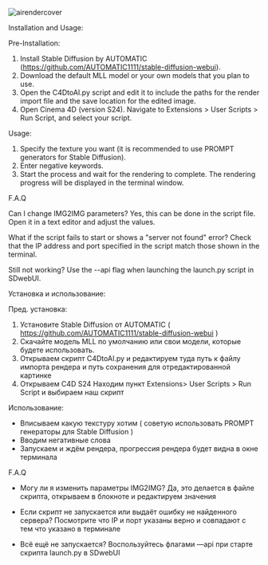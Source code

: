 
![airendercover](https://github.com/user-attachments/assets/2da6bf31-ce74-4092-a44b-1645aa64d32c)

Installation and Usage:

Pre-Installation:

1) Install Stable Diffusion by AUTOMATIC (https://github.com/AUTOMATIC1111/stable-diffusion-webui).
2) Download the default MLL model or your own models that you plan to use.
3) Open the C4DtoAI.py script and edit it to include the paths for the render import file and the save location for the edited image.
4) Open Cinema 4D (version S24). Navigate to Extensions > User Scripts > Run Script, and select your script.

Usage:

1) Specify the texture you want (it is recommended to use PROMPT generators for Stable Diffusion).
2) Enter negative keywords.
3) Start the process and wait for the rendering to complete. The rendering progress will be displayed in the terminal window.

F.A.Q

Can I change IMG2IMG parameters?
Yes, this can be done in the script file. Open it in a text editor and adjust the values.

What if the script fails to start or shows a "server not found" error?
Check that the IP address and port specified in the script match those shown in the terminal.

Still not working?
Use the --api flag when launching the launch.py script in SDwebUI.


Установка и использование:

Пред. установка:
1) Установите Stable Diffusion от AUTOMATIC ( https://github.com/AUTOMATIC1111/stable-diffusion-webui )
2) Скачайте модель MLL по умолчанию или свои модели, которые будете использовать. 
3) Открываем скрипт C4DtoAI.py и редактируем туда путь к файлу импорта рендера и путь сохранения для отредактированной картинке
5) Открываем C4D S24   Находим пункт Extensions> User Scripts > Run Script и выбираем наш скрипт

Использование:
- Вписываем какую текстуру хотим ( советую использовать PROMPT генераторы для Stable Diffusion ) 
- Вводим негативные слова
- Запускаем и ждём рендера, прогрессия рендера будет видна в окне терминала

F.A.Q
-  Могу ли я изменить параметры IMG2IMG? 
Да, это делается в файле скрипта, открываем в блокноте и редактируем значения

- Если скрипт не запускается или выдаёт ошибку не найденного сервера? 
Посмотрите что IP и порт указаны верно и совпадают с тем что указано в терминале

- Всё ещё не запускается? 
Воспользуйтесь флагами —api при старте скрипта launch.py в SDwebUI
